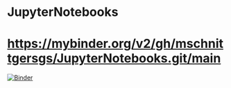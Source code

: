 # JupyterNotebooks
# https://mybinder.org/v2/gh/mschnittgersgs/JupyterNotebooks.git/main
[![Binder](https://mybinder.org/badge_logo.svg)](https://mybinder.org/v2/gh/mschnittgersgs/JupyterNotebooks.git/main)
